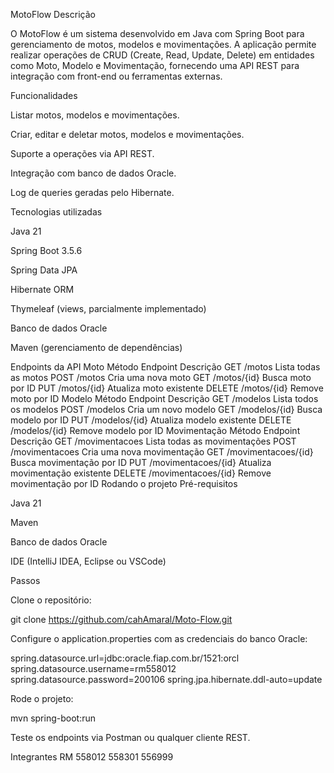 MotoFlow
Descrição

O MotoFlow é um sistema desenvolvido em Java com Spring Boot para gerenciamento de motos, modelos e movimentações. A aplicação permite realizar operações de CRUD (Create, Read, Update, Delete) em entidades como Moto, Modelo e Movimentação, fornecendo uma API REST para integração com front-end ou ferramentas externas.

Funcionalidades

Listar motos, modelos e movimentações.

Criar, editar e deletar motos, modelos e movimentações.

Suporte a operações via API REST.

Integração com banco de dados Oracle.

Log de queries geradas pelo Hibernate.

Tecnologias utilizadas

Java 21

Spring Boot 3.5.6

Spring Data JPA

Hibernate ORM

Thymeleaf (views, parcialmente implementado)

Banco de dados Oracle

Maven (gerenciamento de dependências)

Endpoints da API
Moto
Método	Endpoint	Descrição
GET	/motos	Lista todas as motos
POST	/motos	Cria uma nova moto
GET	/motos/{id}	Busca moto por ID
PUT	/motos/{id}	Atualiza moto existente
DELETE	/motos/{id}	Remove moto por ID
Modelo
Método	Endpoint	Descrição
GET	/modelos	Lista todos os modelos
POST	/modelos	Cria um novo modelo
GET	/modelos/{id}	Busca modelo por ID
PUT	/modelos/{id}	Atualiza modelo existente
DELETE	/modelos/{id}	Remove modelo por ID
Movimentação
Método	Endpoint	Descrição
GET	/movimentacoes	Lista todas as movimentações
POST	/movimentacoes	Cria uma nova movimentação
GET	/movimentacoes/{id}	Busca movimentação por ID
PUT	/movimentacoes/{id}	Atualiza movimentação existente
DELETE	/movimentacoes/{id}	Remove movimentação por ID
Rodando o projeto
Pré-requisitos

Java 21

Maven

Banco de dados Oracle

IDE (IntelliJ IDEA, Eclipse ou VSCode)

Passos

Clone o repositório:

git clone https://github.com/cahAmaral/Moto-Flow.git


Configure o application.properties com as credenciais do banco Oracle:

spring.datasource.url=jdbc:oracle.fiap.com.br/1521:orcl
spring.datasource.username=rm558012
spring.datasource.password=200106
spring.jpa.hibernate.ddl-auto=update


Rode o projeto:

mvn spring-boot:run


Teste os endpoints via Postman ou qualquer cliente REST.

Integrantes
RM
558012
558301
556999
